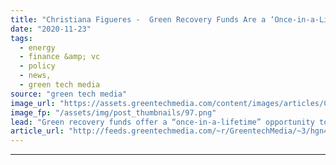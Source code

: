 ```yaml
---
title: "Christiana Figueres -  Green Recovery Funds Are a ‘Once-in-a-Lifetime Opportunity’"
date: "2020-11-23"
tags: 
  - energy
  - finance &amp; vc
  - policy
  - news,
  - green tech media
source: "green tech media"
image_url: "https://assets.greentechmedia.com/content/images/articles/Christiana_Figueres_UN_climate_change_XL_credit_UNFCCC.jpg"
image_fp: "/assets/img/post_thumbnails/97.png"
lead: "Green recovery funds offer a “once-in-a-lifetime” opportunity to tackle climate change, according to former U.N. climate chief Christian Figueres. Countries around the world face a moral imperative not to squander COVID-19 pandemic economic recovery  ..."
article_url: "http://feeds.greentechmedia.com/~r/GreentechMedia/~3/hgn45TkNlDc/christiana-figueres-green-recovery-funds-are-once-in-a-lifetime-opportunity"
---
```


---
